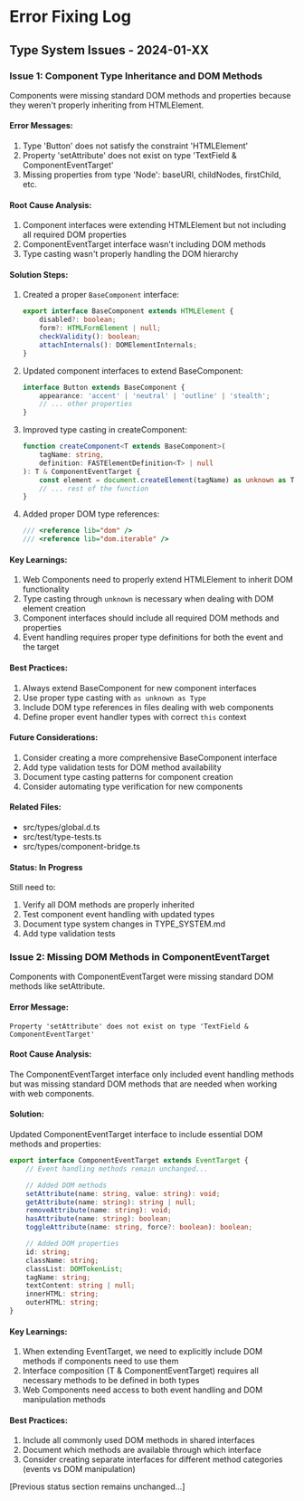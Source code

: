 # Error Fixing Log

## Type System Issues - 2024-01-XX

### Issue 1: Component Type Inheritance and DOM Methods
Components were missing standard DOM methods and properties because they weren't properly inheriting from HTMLElement.

#### Error Messages:
1. Type 'Button' does not satisfy the constraint 'HTMLElement'
2. Property 'setAttribute' does not exist on type 'TextField & ComponentEventTarget'
3. Missing properties from type 'Node': baseURI, childNodes, firstChild, etc.

#### Root Cause Analysis:
1. Component interfaces were extending HTMLElement but not including all required DOM properties
2. ComponentEventTarget interface wasn't including DOM methods
3. Type casting wasn't properly handling the DOM hierarchy

#### Solution Steps:
1. Created a proper `BaseComponent` interface:
   ```typescript
   export interface BaseComponent extends HTMLElement {
       disabled?: boolean;
       form?: HTMLFormElement | null;
       checkValidity(): boolean;
       attachInternals(): DOMElementInternals;
   }
   ```

2. Updated component interfaces to extend BaseComponent:
   ```typescript
   interface Button extends BaseComponent {
       appearance: 'accent' | 'neutral' | 'outline' | 'stealth';
       // ... other properties
   }
   ```

3. Improved type casting in createComponent:
   ```typescript
   function createComponent<T extends BaseComponent>(
       tagName: string,
       definition: FASTElementDefinition<T> | null
   ): T & ComponentEventTarget {
       const element = document.createElement(tagName) as unknown as T & ComponentEventTarget;
       // ... rest of the function
   }
   ```

4. Added proper DOM type references:
   ```typescript
   /// <reference lib="dom" />
   /// <reference lib="dom.iterable" />
   ```

#### Key Learnings:
1. Web Components need to properly extend HTMLElement to inherit DOM functionality
2. Type casting through `unknown` is necessary when dealing with DOM element creation
3. Component interfaces should include all required DOM methods and properties
4. Event handling requires proper type definitions for both the event and the target

#### Best Practices:
1. Always extend BaseComponent for new component interfaces
2. Use proper type casting with `as unknown as Type`
3. Include DOM type references in files dealing with web components
4. Define proper event handler types with correct `this` context

#### Future Considerations:
1. Consider creating a more comprehensive BaseComponent interface
2. Add type validation tests for DOM method availability
3. Document type casting patterns for component creation
4. Consider automating type verification for new components

#### Related Files:
- src/types/global.d.ts
- src/test/type-tests.ts
- src/types/component-bridge.ts

#### Status: In Progress
Still need to:
1. Verify all DOM methods are properly inherited
2. Test component event handling with updated types
3. Document type system changes in TYPE_SYSTEM.md
4. Add type validation tests

### Issue 2: Missing DOM Methods in ComponentEventTarget
Components with ComponentEventTarget were missing standard DOM methods like setAttribute.

#### Error Message:
```
Property 'setAttribute' does not exist on type 'TextField & ComponentEventTarget'
```

#### Root Cause Analysis:
The ComponentEventTarget interface only included event handling methods but was missing standard DOM methods that are needed when working with web components.

#### Solution:
Updated ComponentEventTarget interface to include essential DOM methods and properties:
```typescript
export interface ComponentEventTarget extends EventTarget {
    // Event handling methods remain unchanged...

    // Added DOM methods
    setAttribute(name: string, value: string): void;
    getAttribute(name: string): string | null;
    removeAttribute(name: string): void;
    hasAttribute(name: string): boolean;
    toggleAttribute(name: string, force?: boolean): boolean;

    // Added DOM properties
    id: string;
    className: string;
    classList: DOMTokenList;
    tagName: string;
    textContent: string | null;
    innerHTML: string;
    outerHTML: string;
}
```

#### Key Learnings:
1. When extending EventTarget, we need to explicitly include DOM methods if components need to use them
2. Interface composition (T & ComponentEventTarget) requires all necessary methods to be defined in both types
3. Web Components need access to both event handling and DOM manipulation methods

#### Best Practices:
1. Include all commonly used DOM methods in shared interfaces
2. Document which methods are available through which interface
3. Consider creating separate interfaces for different method categories (events vs DOM manipulation)

[Previous status section remains unchanged...]

